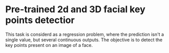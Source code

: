 # Pre-trained 2d and 3D facial key points detectior

This task is considerd as a regression problem, where the prediction isn't a single value, but several continuous outputs. The objective is to detect the key points present on an image of a face.
